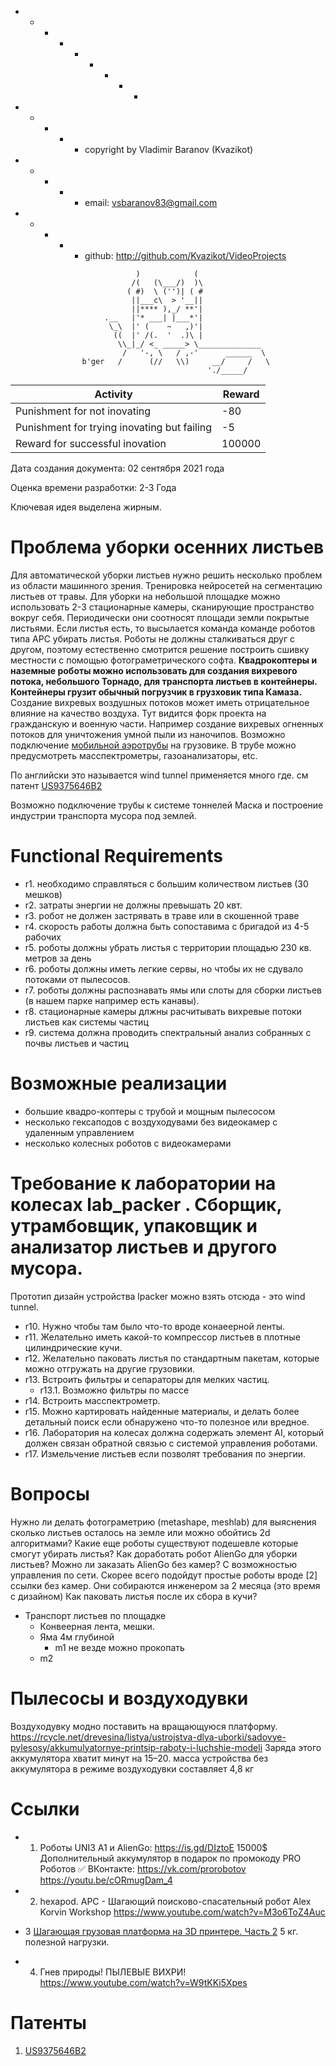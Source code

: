   + - - - + - + - -
  + - + - + copyright by Vladimir Baranov (Kvazikot)  <br>
  + - + - + email: vsbaranov83@gmail.com  <br>
  + - + - + github: http://github.com/Kvazikot/VideoProjects <br>
```
                            )            (
                           /(   (\___/)  )\
                          ( #)  \ ('')| ( #
                           ||___c\  > '__||
                           ||**** ),_/ **'|
                     .__   |'* ___| |___*'|
                      \_\  |' (    ~   ,)'|
                       ((  |' /(.  '  .)\ |
                        \\_|_/ <_ _____> \______________
                         /   '-, \   / ,-'      ______  \
                b'ger   /      (//   \\)     __/     /   \
                                            './_____/
```              
  
| Activity | Reward |
|---|---|
|Punishment for not inovating  |-80 |
|Punishment for trying inovating but failing | -5 |
| Reward for successful inovation | 100000 |

Дата создания документа: 02 сентября 2021 года

Оценка времени разработки: 2-3 Года

Ключевая идея выделена жирным.

# Проблема уборки осенних листьев 
Для автоматической уборки листьев нужно решить несколько проблем из области машинного зрения.
Тренировка нейросетей на сегментацию листьев от травы.
Для уборки на небольшой площадке можно использовать 2-3 стационарные камеры, сканирующие пространство вокруг себя.
Периодически они соотносят площади земли покрытые листьями. 
Если листья есть, то высылается команда команде роботов типа АРС убирать листья.
Роботы не должны сталкиваться друг с другом, поэтому естественно смотрится решение построить сшивку местности с помощью фотограметрического софта. 
<b>Квадрокоптеры и наземные роботы можно использовать для создания вихревого потока, небольшого Торнадо, для транспорта листьев в контейнеры.
Контейнеры грузит обычный погрузчик в грузховик типа Камаза.</b>
Создание вихревых воздушных потоков может иметь отрицательное влияние на качество воздуха.
Тут видится форк проекта на гражданскую и военную части.
Например создание вихревых огненных потоков для уничтожения умной пыли из наночипов.
Возможно подключение [мобильной аэротрубы](https://tehclub.site/products/aerotruba-2-2m) на грузовике.
В трубе можно предусмотреть масспектрометры, газоанализаторы, etc.

По английски это называется wind tunnel применяется много где. см патент 
[US9375646B2](https://patents.google.com/patent/US9375646B2/en?q=wind+tunnel&oq=wind+tunnel)

Возможно подключение трубы к системе тоннелей Маска и построение индустрии транспорта мусора под землей.

# Functional Requirements
* r1. необходимо справляться с большим количеством листьев (30 мешков)
* r2. затраты энергии не должны превышать 20 квт.
* r3. робот не должен застрявать в траве или в скошенной траве
* r4. скорость работы должна быть сопоставима с бригадой из 4-5 рабочих
* r5. роботы должны убрать листья с территории площадью 230 кв. метров за день
* r6. роботы должны иметь легкие сервы, но чтобы их не сдувало потоками от пылесосов.
* r7. роботы должны распознавать ямы или слоты для сборки листьев (в нашем парке например есть канавы). 
* r8. стационарные камеры длжны расчитывать вихревые потоки листьев как системы частиц
* r9. система должна проводить спектральный анализ собранных с почвы листьев и частиц 

# Возможные реализации
* большие квадро-коптеры с трубой и мощным пылесосом
* несколько гексаподов с воздуходувами без видеокамер с удаленным управлением
* несколько колесных роботов с видеокамерами 

# Требование к лаборатории на колесах lab_packer . Сборщик, утрамбовщик, упаковщик и анализатор листьев и другого мусора.
Прототип дизайн устройства lpacker можно взять отсюда - это wind tunnel.
* r10. Нужно чтобы там было что-то вроде конаеерной ленты.
* r11. Желательно иметь какой-то компрессор листьев в плотные цилиндрические кучи.
* r12. Желательно паковать листья по стандартным пакетам, которые можно отгружать на другие грузовики.
* r13. Встроить фильтры и сепараторы для мелких частиц. 
    * r13.1. Возможно фильтры по массе
* r14. Встроить масспектрометр.
* r15. Можно картировать найденные материалы, и делать более детальный поиск если обнаружено что-то полезное или вредное.
* r16. Лаборатория на колесах должна содержать элемент AI, который должен связан обратной связью с системой управления роботами.
* r17. Измельчение листьев если позволят требования по энергии.


# Вопросы
Нужно ли делать фотограметрию (metashape, meshlab) для выяснения сколько листьев осталось на земле или можно обойтись 2d алгоритмами?
Какие еще роботы существуют подешевле которые смогут убирать листья?
Как доработать робот AlienGo для уборки листьев?
Можно ли заказать AlienGo без камер? С возможностью управления по сети.
Скорее всего подойдут простые роботы вроде [2] ссылки без камер. 
Они собираются инженером за 2 месяца (это время с дизайном)
Как паковать листья после их сбора в кучи?
* Транспорт листьев по площадке
    * Конвеерная лента, мешки.
    * Яма 4м глубиной
        * m1 не везде можно прокопать
	* m2 




# Пылесосы и воздуходувки
Воздуходувку модно поставить на вращающуюся платформу.
https://rcycle.net/drevesina/listya/ustrojstva-dlya-uborki/sadovye-pylesosy/akkumulyatornye-printsip-raboty-i-luchshie-modeli
Заряда этого аккумулятора хватит минут на 15–20.
масса устройства без аккумулятора в режиме воздуходувки составляет 4,8 кг 


# Ссылки  
* 1. Роботы UNI3 A1 и AlienGo: https://is.gd/DIztoE 15000$
Дополнительный аккумулятор в подарок по промокоду PRO Роботов
✅ ВКонтакте: https://vk.com/prorobotov 
https://youtu.be/cORmugDam_4

* 2. hexapod. АРС - Шагающий поисково-спасательный робот
Alex Korvin Workshop
     https://www.youtube.com/watch?v=M3o6ToZ4Auc
	 
* 3 [Шагающая грузовая платформа на 3D принтере. Часть 2](https://www.youtube.com/watch?v=C_nxCPMWlyc)
5 кг. полезной нагрузки.

* 4.  Гнев природы! ПЫЛЕВЫЕ ВИХРИ! https://www.youtube.com/watch?v=W9tKKi5Xpes

# Патенты
1. [US9375646B2](https://patents.google.com/patent/US9375646B2/en?q=wind+tunnel&oq=wind+tunnel)
